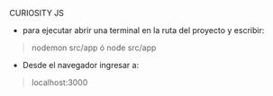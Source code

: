 CURIOSITY JS

- para ejecutar abrir una terminal en la ruta del proyecto y escribir:
> nodemon src/app
ó
> node src/app

- Desde el navegador ingresar a:
> localhost:3000